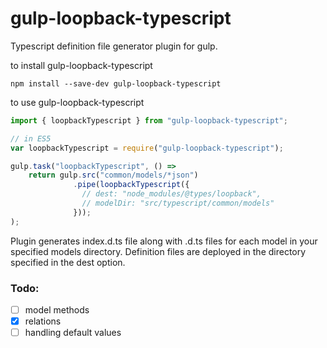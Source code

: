 gulp-loopback-typescript
========================

Typescript definition file generator plugin for gulp.

to install gulp-loopback-typescript
```shell
npm install --save-dev gulp-loopback-typescript
```

to use gulp-loopback-typescript
```typescript
import { loopbackTypescript } from "gulp-loopback-typescript";

// in ES5
var loopbackTypescript = require("gulp-loopback-typescript");

gulp.task("loopbackTypescript", () =>
    return gulp.src("common/models/*json")
              .pipe(loopbackTypescript({
                // dest: "node_modules/@types/loopback",
                // modelDir: "src/typescript/common/models"
              }));
);
```

Plugin generates index.d.ts file along with .d.ts files for each model
in your specified models directory. Definition files are deployed in the 
directory specified in the dest option.

### Todo:
- [ ] model methods
- [x] relations
- [ ] handling default values